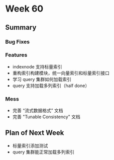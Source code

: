 # Week 60

## Summary

### Bug Fixes

### Features

- indexnode 支持标量索引
- 重构索引构建模块，统一向量索引和标量索引接口
- 学习 query 集群如何加载索引
- query 支持加载多列索引（half done）

### Mess

- 完善 “流式数据格式” 文档
- 完善 "Tunable Consistency" 文档


## Plan of Next Week


- 标量索引添加测试
- query 集群能正常加载多列索引


